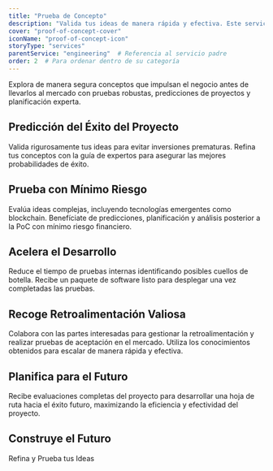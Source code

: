 ```yaml
---
title: "Prueba de Concepto"
description: "Valida tus ideas de manera rápida y efectiva. Este servicio prueba la viabilidad y funcionalidad, reduciendo riesgos antes del desarrollo a gran escala."
cover: "proof-of-concept-cover"
iconName: "proof-of-concept-icon"
storyType: "services"
parentService: "engineering"  # Referencia al servicio padre
order: 2  # Para ordenar dentro de su categoría
---
```


Explora de manera segura conceptos que impulsan el negocio antes de llevarlos al mercado con pruebas robustas, predicciones de proyectos y planificación experta.

## Predicción del Éxito del Proyecto

Valida rigurosamente tus ideas para evitar inversiones prematuras. Refina tus conceptos con la guía de expertos para asegurar las mejores probabilidades de éxito.

## Prueba con Mínimo Riesgo

Evalúa ideas complejas, incluyendo tecnologías emergentes como blockchain. Benefíciate de predicciones, planificación y análisis posterior a la PoC con mínimo riesgo financiero.

## Acelera el Desarrollo

Reduce el tiempo de pruebas internas identificando posibles cuellos de botella. Recibe un paquete de software listo para desplegar una vez completadas las pruebas.

## Recoge Retroalimentación Valiosa

Colabora con las partes interesadas para gestionar la retroalimentación y realizar pruebas de aceptación en el mercado. Utiliza los conocimientos obtenidos para escalar de manera rápida y efectiva.

## Planifica para el Futuro

Recibe evaluaciones completas del proyecto para desarrollar una hoja de ruta hacia el éxito futuro, maximizando la eficiencia y efectividad del proyecto.

## Construye el Futuro

Refina y Prueba tus Ideas
